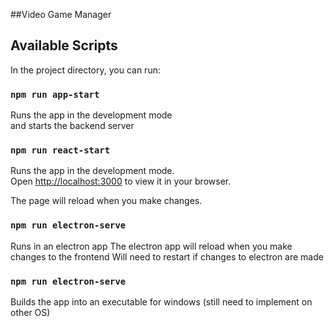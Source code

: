 ##Video Game Manager

## Available Scripts

In the project directory, you can run:

### `npm run app-start`

Runs the app in the development mode\
and starts the backend server

### `npm run react-start`

Runs the app in the development mode.\
Open [http://localhost:3000](http://localhost:3000) to view it in your browser.

The page will reload when you make changes.

### `npm run electron-serve`

Runs in an electron app
The electron app will reload when you make changes to the frontend
Will need to restart if changes to electron are made

### `npm run electron-serve`

Builds the app into an executable for windows (still need to implement on other OS)
